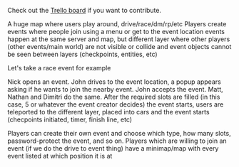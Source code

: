 Check out the [Trello board](https://trello.com/b/wbk8IHDl/nexus) if you want to contribute.

A huge map where users play around, drive/race/dm/rp/etc
Players create events where people join using a menu or get to the event location
events happen at the same server and map, but different layer where other players (other events/main world) are not visible or collide and event objects cannot be seen between layers (checkpoints, entities, etc)

Let's take a race event for example

Nick opens an event.
John drives to the event location, a popup appears asking if he wants to join the nearby event.
John accepts the event.
Matt, Nathan and Dimitri do the same.
After the required slots are filled (in this case, 5 or whatever the event creator decides) the event starts, users are teleported to the different layer, placed into cars and the event starts (checpoints initiated, timer, finish line, etc)

Players can create their own event and choose which type, how many slots, password-protect the event, and so on.
Players which are willing to join an event (if we do the drive to event thing) have a minimap/map with every event listed at which position it is at
